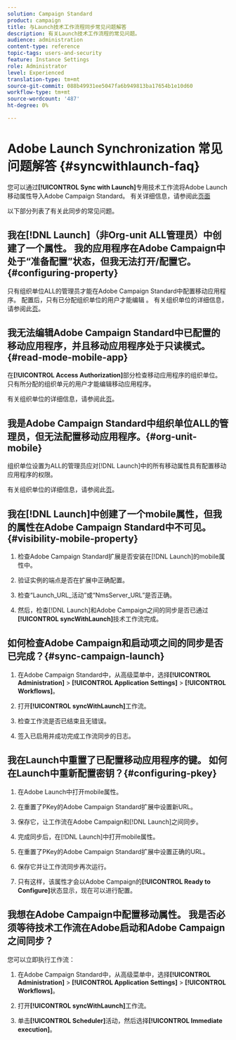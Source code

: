 ```yaml
---
solution: Campaign Standard
product: campaign
title: 与Launch技术工作流程同步常见问题解答
description: 有关Launch技术工作流程的常见问题。
audience: administration
content-type: reference
topic-tags: users-and-security
feature: Instance Settings
role: Administrator
level: Experienced
translation-type: tm+mt
source-git-commit: 088b49931ee5047fa6b949813ba17654b1e10d60
workflow-type: tm+mt
source-wordcount: '487'
ht-degree: 0%

---
```



# Adobe Launch Synchronization 常见问题解答 {#syncwithlaunch-faq}

您可以通过&#x200B;**[!UICONTROL Sync with Launch]**&#x200B;专用技术工作流将Adobe Launch移动属性导入Adobe Campaign Standard。 有关详细信息，请参阅此[页面](../../administration/using/technical-workflows.md)

以下部分列表了有关此同步的常见问题。

## 我在[!DNL Launch]（非Org-unit ALL管理员）中创建了一个属性。 我的应用程序在Adobe Campaign中处于“准备配置”状态，但我无法打开/配置它。{#configuring-property}

只有组织单位ALL的管理员才能在Adobe Campaign Standard中配置移动应用程序。 配置后，只有已分配组织单位的用户才能编辑
。 有关组织单位的详细信息，请参阅此[页](../../administration/using/organizational-units.md)。

## 我无法编辑Adobe Campaign Standard中已配置的移动应用程序，并且移动应用程序处于只读模式。{#read-mode-mobile-app}

在&#x200B;**[!UICONTROL Access Authorization]**&#x200B;部分检查移动应用程序的组织单位。 只有所分配的组织单元的用户才能编辑移动应用程序。

有关组织单位的详细信息，请参阅此[页](../../administration/using/organizational-units.md)。

## 我是Adobe Campaign Standard中组织单位ALL的管理员，但无法配置移动应用程序。{#org-unit-mobile}

组织单位设置为ALL的管理员应对[!DNL Launch]中的所有移动属性具有配置移动应用程序的权限。

有关组织单位的详细信息，请参阅此[页](../../administration/using/organizational-units.md)。

## 我在[!DNL Launch]中创建了一个mobile属性，但我的属性在Adobe Campaign Standard中不可见。{#visibility-mobile-property}

1. 检查Adobe Campaign Standard扩展是否安装在[!DNL Launch]的mobile属性中。

1. 验证实例的端点是否在扩展中正确配置。

1. 检查“Launch_URL_活动”或“NmsServer_URL”是否正确。

1. 然后，检查[!DNL Launch]和Adobe Campaign之间的同步是否已通过&#x200B;**[!UICONTROL syncWithLaunch]**&#x200B;技术工作流完成。

## 如何检查Adobe Campaign和启动项之间的同步是否已完成？{#sync-campaign-launch}

1. 在Adobe Campaign Standard中，从高级菜单中，选择&#x200B;**[!UICONTROL Administration]** > **[!UICONTROL Application Settings]** > **[!UICONTROL Workflows]**。

1. 打开&#x200B;**[!UICONTROL syncWithLaunch]**&#x200B;工作流。

1. 检查工作流是否已结束且无错误。

1. 签入已启用并成功完成工作流同步的日志。

## 我在Launch中重置了已配置移动应用程序的键。 如何在Launch中重新配置密钥？{#configuring-pkey}

1. 在Adobe Launch中打开mobile属性。

1. 在重置了PKey的Adobe Campaign Standard扩展中设置新URL。

1. 保存它，让工作流在Adobe Campaign和[!DNL Launch]之间同步。

1. 完成同步后，在[!DNL Launch]中打开mobile属性。

1. 在重置了PKey的Adobe Campaign Standard扩展中设置正确的URL。

1. 保存它并让工作流同步再次运行。

1. 只有这样，该属性才会以Adobe Campaign的&#x200B;**[!UICONTROL Ready to Configure]**&#x200B;状态显示，现在可以进行配置。

## 我想在Adobe Campaign中配置移动属性。 我是否必须等待技术工作流在Adobe启动和Adobe Campaign之间同步？

您可以立即执行工作流：

1. 在Adobe Campaign Standard中，从高级菜单中，选择&#x200B;**[!UICONTROL Administration]** > **[!UICONTROL Application Settings]** > **[!UICONTROL Workflows]**。

1. 打开&#x200B;**[!UICONTROL syncWithLaunch]**&#x200B;工作流。

1. 单击&#x200B;**[!UICONTROL Scheduler]**&#x200B;活动，然后选择&#x200B;**[!UICONTROL Immediate execution]**。
